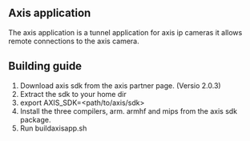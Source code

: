 ## Axis application

The axis application is a tunnel application for axis ip cameras it
allows remote connections to the axis camera.

## Building guide

  1. Download axis sdk from the axis partner page. (Versio 2.0.3)
  2. Extract the sdk to your home dir
  3. export AXIS_SDK=<path/to/axis/sdk>
  4. Install the three compilers, arm. armhf and mips from the axis sdk package.
  5. Run buildaxisapp.sh
  

